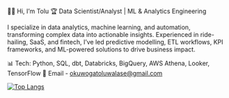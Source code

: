 👋🏽 Hi, I’m Tolu
🏆 Data Scientist/Analyst | ML & Analytics Engineering

I specialize in data analytics, machine learning, and automation, transforming complex data into actionable insights. Experienced in ride-hailing, SaaS, and fintech, I’ve led predictive modelling, ETL workflows, KPI frameworks, and ML-powered solutions to drive business impact.

📊 Tech: Python, SQL, dbt, Databricks, BigQuery, AWS Athena, Looker, TensorFlow
📩 Email - okuwogatoluwalase@gmail.com


[![Top Langs](https://github-readme-stats.vercel.app/api/top-langs/?username=Toluwalaseokuwoga&layout=compact)](https://github.com/anuraghazra/github-readme-stats)

